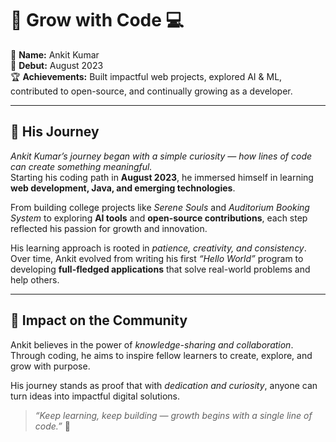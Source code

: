 # 🌱 Grow with Code 💻

👤 **Name:** Ankit Kumar  
📅 **Debut:** August 2023  
🏆 **Achievements:** Built impactful web projects, explored AI & ML, contributed to open-source, and continually growing as a developer.  

---

## 🌟 His Journey

*Ankit Kumar’s journey began with a simple curiosity — how lines of code can create something meaningful.*  
Starting his coding path in **August 2023**, he immersed himself in learning **web development, Java, and emerging technologies**.  

From building college projects like *Serene Souls* and *Auditorium Booking System* to exploring **AI tools** and **open-source contributions**, each step reflected his passion for growth and innovation.  

His learning approach is rooted in *patience, creativity, and consistency*. Over time, Ankit evolved from writing his first *“Hello World”* program to developing **full-fledged applications** that solve real-world problems and help others.  

---

## 📌 Impact on the Community

Ankit believes in the power of *knowledge-sharing and collaboration*. Through coding, he aims to inspire fellow learners to create, explore, and grow with purpose.  

His journey stands as proof that with *dedication and curiosity*, anyone can turn ideas into impactful digital solutions.  

> *“Keep learning, keep building — growth begins with a single line of code.”* 💫

